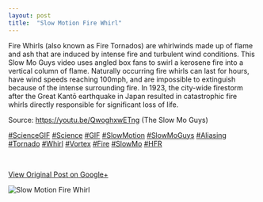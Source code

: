 ```yaml
---
layout: post
title:  "Slow Motion Fire Whirl"
---
```


Fire Whirls (also known as Fire Tornados) are whirlwinds made up of flame and
ash that are induced by intense fire and turbulent wind conditions. This Slow
Mo Guys video uses angled box fans to swirl a kerosene fire into a vertical
column of flame. Naturally occurring fire whirls can last for hours, have wind
speeds reaching 100mph, and are impossible to extinguish because of the
intense surrounding fire. In 1923, the city-wide firestorm after the Great
Kantō earthquake in Japan resulted in catastrophic fire whirls directly
responsible for significant loss of life.  
  
Source: <https://youtu.be/QwoghxwETng> (The Slow Mo Guys)  
  
[#ScienceGIF](https://plus.google.com/s/%23ScienceGIF/posts)
[#Science](https://plus.google.com/s/%23Science/posts)
[#GIF](https://plus.google.com/s/%23GIF/posts)
[#SlowMotion](https://plus.google.com/s/%23SlowMotion/posts)
[#SlowMoGuys](https://plus.google.com/s/%23SlowMoGuys/posts)
[#Aliasing](https://plus.google.com/s/%23Aliasing/posts)
[#Tornado](https://plus.google.com/s/%23Tornado/posts)
[#Whirl](https://plus.google.com/s/%23Whirl/posts)
[#Vortex](https://plus.google.com/s/%23Vortex/posts)
[#Fire](https://plus.google.com/s/%23Fire/posts)
[#SlowMo](https://plus.google.com/s/%23SlowMo/posts)
[#HFR](https://plus.google.com/s/%23HFR/posts)  
  
﻿

[View Original Post on Google+](https://plus.google.com/+ColinSullender/posts/cLzcEmnY7hy)

![Slow Motion Fire Whirl](/assets/img/2015-11-23-Slow-Motion-Fire-Whirl.gif)

